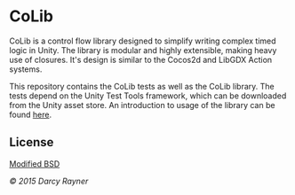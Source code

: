 CoLib
=

CoLib is a control flow library designed to simplify writing complex timed logic
in Unity. The library is modular and highly extensible, making heavy use of closures.
It's design is similar to the Cocos2d and LibGDX Action systems.

This repository contains the CoLib tests as well as the CoLib library.
The tests depend on the Unity Test Tools framework, which can be downloaded from the Unity asset store.
An introduction to usage of the library can be found [here](/colib/README.md).

License
-

[Modified BSD](/colib/License.txt)

*&copy; 2015 Darcy Rayner*

